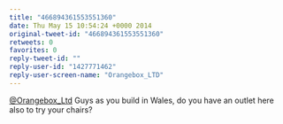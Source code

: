 ```yaml
---
title: "466894361553551360"
date: Thu May 15 10:54:24 +0000 2014
original-tweet-id: "466894361553551360"
retweets: 0
favorites: 0
reply-tweet-id: ""
reply-user-id: "1427771462"
reply-user-screen-name: "Orangebox_LTD"
---
```

<a href="https://twitter.com/Orangebox_Ltd">@Orangebox_Ltd</a> Guys as you build in Wales, do you have an outlet here also to try your chairs?
